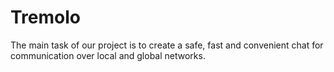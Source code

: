 # Tremolo
The main task of our project is to create a safe, fast and convenient chat for communication over local and global networks.
